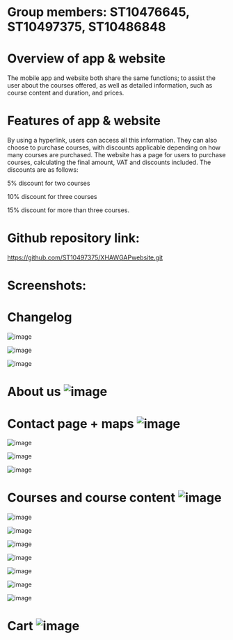 # Group members: ST10476645, ST10497375, ST10486848

# Overview of app & website 

The mobile app and website both share the same functions; to assist the user about the courses offered, as well as detailed information, such as course content and duration, and prices. 

# Features of app & website

By using a hyperlink, users can access all this information. They can also choose to purchase courses, with discounts applicable depending on how many courses are purchased.
The website has a page for users to purchase courses, calculating the final amount, VAT and discounts included.
The discounts are as follows:

5% discount for two courses

10% discount for three courses

15% discount for more than three courses.

# Github repository link: 

https://github.com/ST10497375/XHAWGAPwebsite.git

# Screenshots:

# Changelog

![image](https://github.com/user-attachments/assets/4db837e4-2f15-425a-8220-8d28f9006add)

![image](https://github.com/user-attachments/assets/2ef0035d-2ae3-49e4-bf8e-07388d02ffb7)

![image](https://github.com/user-attachments/assets/a99bbe09-45ae-46a5-8489-2dcbeb3d5a78)




# About us ![image](https://github.com/user-attachments/assets/be28ce79-f002-487e-8a8d-dd6218a8f7f9)

# Contact page + maps ![image](https://github.com/user-attachments/assets/9e251f42-080c-4816-a6c7-577bd3597c22)

![image](https://github.com/user-attachments/assets/dea13437-9e62-464f-b6e7-358af5a70f26)

![image](https://github.com/user-attachments/assets/50ac0835-5cc4-4e83-9e46-dd00270b0a94)

![image](https://github.com/user-attachments/assets/edba38d1-6b94-450a-aae2-75130973ec5b)

# Courses and course content ![image](https://github.com/user-attachments/assets/0300f942-29f2-4888-b75b-ca7c8cdac915)

![image](https://github.com/user-attachments/assets/86cc19b1-cec8-4606-a65c-b8099f3e8d8f)

![image](https://github.com/user-attachments/assets/a0aec65c-b6db-4738-8dc2-d8f9e6ffba2a)

![image](https://github.com/user-attachments/assets/3566fe91-1e06-47a6-808a-53a329093745)

![image](https://github.com/user-attachments/assets/a0a1affc-c245-4ca1-abe6-5ff41644aa58)

![image](https://github.com/user-attachments/assets/43d5dec2-d119-47e8-bf97-477768793c96)

![image](https://github.com/user-attachments/assets/76e977df-329c-464e-930c-a78a3862787a)

![image](https://github.com/user-attachments/assets/836ae57d-8d02-4ab5-8007-3c14d893afc5)

# Cart ![image](https://github.com/user-attachments/assets/3c9031e2-d93b-4691-8d50-fb8ba3b585ea)







